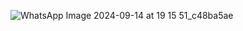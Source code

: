 
![WhatsApp Image 2024-09-14 at 19 15 51_c48ba5ae](https://github.com/user-attachments/assets/2e74fbaf-d23d-44cf-a1b7-d50726eb970f)

